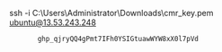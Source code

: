ssh -i C:\Users\Administrator\Downloads\cmr_key.pem ubuntu@13.53.243.248
		  
		   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
		 
